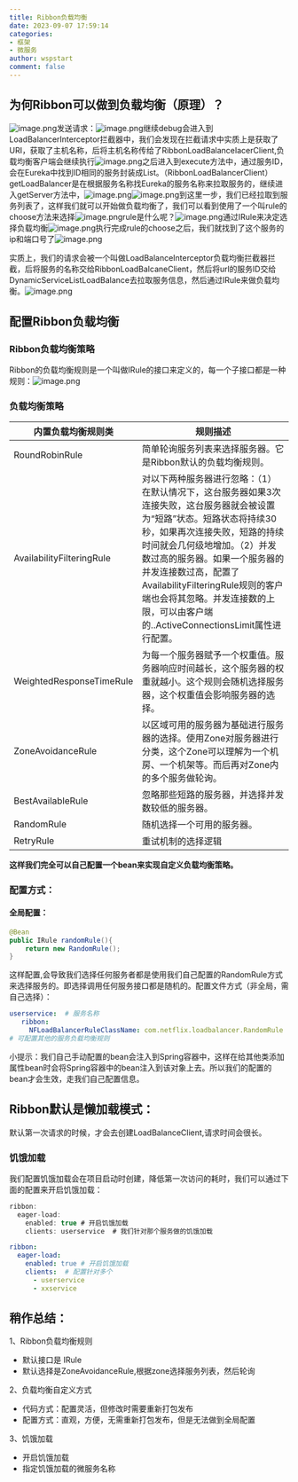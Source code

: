 ```yaml
---
title: Ribbon负载均衡
date: 2023-09-07 17:59:14
categories:
- 框架
- 微服务
author: wspstart
comment: false
---
```



## 为何Ribbon可以做到负载均衡（原理）？
![image.png](https://raw.githubusercontent.com/zrgzs/images/main/images/20230907220847.jpg)发送请求：![image.png](https://raw.githubusercontent.com/zrgzs/images/main/images/20230907220850.jpg)继续debug会进入到LoadBalancerInterceptor拦截器中，我们会发现在拦截请求中实质上是获取了URI，获取了主机名称，后将主机名称传给了RibbonLoadBalanceIacerClient,负载均衡客户端会继续执行![image.png](https://raw.githubusercontent.com/zrgzs/images/main/images/20230907220852.jpg)之后进入到execute方法中，通过服务ID，会在Eureka中找到ID相同的服务封装成List。（RibbonLoadBalancerClient）getLoadBalancer是在根据服务名称找Eureka的服务名称来拉取服务的，继续进入getServer方法中，![image.png](https://raw.githubusercontent.com/zrgzs/images/main/images/20230907220855.jpg)![image.png](https://raw.githubusercontent.com/zrgzs/images/main/images/20230907220859.jpg)到这里一步，我们已经拉取到服务列表了，这样我们就可以开始做负载均衡了，我们可以看到使用了一个叫rule的choose方法来选择![image.png](https://raw.githubusercontent.com/zrgzs/images/main/images/20230907220901.jpg)rule是什么呢？![image.png](https://raw.githubusercontent.com/zrgzs/images/main/images/20230907220903.jpg)通过IRule来决定选择负载均衡![image.png](https://raw.githubusercontent.com/zrgzs/images/main/images/20230907220906.jpg)执行完成rule的choose之后，我们就找到了这个服务的ip和端口号了![image.png](https://raw.githubusercontent.com/zrgzs/images/main/images/20230907220908.jpg)

实质上，我们的请求会被一个叫做LoadBalanceInterceptor负载均衡拦截器拦截，后将服务的名称交给RibbonLoadBalcaneClient，然后将url的服务ID交给DynamicServiceListLoadBalance去拉取服务信息，然后通过IRule来做负载均衡。![image.png](https://raw.githubusercontent.com/zrgzs/images/main/images/20230907220910.jpg)


## 配置Ribbon负载均衡

### Ribbon负载均衡策略
Ribbon的负载均衡规则是一个叫做IRule的接口来定义的，每一个子接口都是一种规则：![image.png](https://raw.githubusercontent.com/zrgzs/images/main/images/20230907220913.jpg)


### 负载均衡策略
| **内置负载均衡规则类** | **规则描述** |
| --- | --- |
| RoundRobinRule | 简单轮询服务列表来选择服务器。它是Ribbon默认的负载均衡规则。 |
| AvailabilityFilteringRule | 对以下两种服务器进行忽略：（1）在默认情况下，这台服务器如果3次连接失败，这台服务器就会被设置为“短路”状态。短路状态将持续30秒，如果再次连接失败，短路的持续时间就会几何级地增加。（2）并发数过高的服务器。如果一个服务器的并发连接数过高，配置了AvailabilityFilteringRule规则的客户端也会将其忽略。并发连接数的上限，可以由客户端的<clientName>.<clientConfigNameSpace>.ActiveConnectionsLimit属性进行配置。 |
| WeightedResponseTimeRule | 为每一个服务器赋予一个权重值。服务器响应时间越长，这个服务器的权重就越小。这个规则会随机选择服务器，这个权重值会影响服务器的选择。 |
| ZoneAvoidanceRule | 以区域可用的服务器为基础进行服务器的选择。使用Zone对服务器进行分类，这个Zone可以理解为一个机房、一个机架等。而后再对Zone内的多个服务做轮询。 |
| BestAvailableRule | 忽略那些短路的服务器，并选择并发数较低的服务器。 |
| RandomRule | 随机选择一个可用的服务器。 |
| RetryRule | 重试机制的选择逻辑 |

**这样我们完全可以自己配置一个bean来实现自定义负载均衡策略。**

### 配置方式：

#### 全局配置：
```java
@Bean
public IRule randomRule(){
    return new RandomRule();
}
```
这样配置,会导致我们选择任何服务者都是使用我们自己配置的RandomRule方式来选择服务的。即选择调用任何服务接口都是随机的。配置文件方式（非全局，需自己选择）：
```yaml
userservice:  # 服务名称
   ribbon:
     NFLoadBalancerRuleClassName: com.netflix.loadbalancer.RandomRule  # 负载均衡规则
# 可配置其他的服务负载均衡规则
```


小提示：我们自己手动配置的bean会注入到Spring容器中，这样在给其他类添加属性bean时会将Spring容器中的bean注入到该对象上去。所以我们的配置的bean才会生效，走我们自己配置信息。


## Ribbon默认是懒加载模式：
默认第一次请求的时候，才会去创建LoadBalanceClient,请求时间会很长。

### 饥饿加载
我们配置饥饿加载会在项目启动时创建，降低第一次访问的耗时，我们可以通过下面的配置来开启饥饿加载：
```java
ribbon:
  eager-load:
    enabled: true # 开启饥饿加载
    clients: userservice  # 我们针对那个服务做的饥饿加载
```
```yaml
ribbon:
  eager-load:
    enabled: true # 开启饥饿加载
    clients:  # 配置针对多个
      - userservice
      - xxservice
```


## 稍作总结：
1、Ribbon负载均衡规则

- 默认接口是 IRule
- 默认选择是ZoneAvoidanceRule,根据zone选择服务列表，然后轮询

2、负载均衡自定义方式

- 代码方式：配置灵活，但修改时需要重新打包发布
- 配置方式：直观，方便，无需重新打包发布，但是无法做到全局配置

3、饥饿加载

- 开启饥饿加载
- 指定饥饿加载的微服务名称
